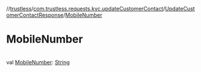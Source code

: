 //[trustless](../../../index.md)/[com.trustless.requests.kyc.updateCustomerContact](../index.md)/[UpdateCustomerContactResponse](index.md)/[MobileNumber](-mobile-number.md)

# MobileNumber

\
val [MobileNumber](-mobile-number.md): [String](https://kotlinlang.org/api/latest/jvm/stdlib/kotlin/-string/index.html)
